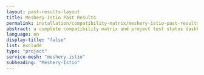 ```yaml
---
layout: past-results-layout
title: Meshery-Istio Past Results
permalink: installation/compatibility-matrix/meshery-istio-past-results
abstract: a complete compatibility matrix and project test status dashboard.
language: en
display-title: "false"
list: exclude
type: "project"
service-mesh: "meshery-istio"
subheading: "Meshery-Istio"
---
```

